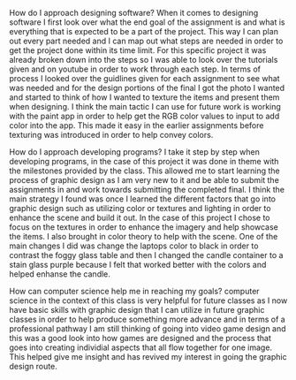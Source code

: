 How do I approach designing software?
When it comes to designing software I first look over what the end goal of the assignment is and what is everything that is expected to be a part of the project. This way I can plan out every part needed and I can map out what steps are needed in order to get the project 
done within its time limit. For this specific project it was already broken down into the steps so I was able to look over the tutorials given and on youtube in order to work through each step. In terms of process I looked over the guidlines given for each assignment to 
see what was needed and for the design portions of the final I got the photo I wanted and started to think of how I wanted to texture the items and present them when designing. I think the main tactic I can use for future work is working with the paint app in order to help
get the RGB color values to input to add color into the app. This made it easy in the earlier assignments before texturing was introduced in order to help convey colors. 

How do I approach developing programs?
I take it step by step when developing programs, in the case of this project it was done in theme with the milestones provided by the class. This allowed me to start learning the process of graphic design as I am very new to it and be able to submit the assignments in and
work towards submitting the completed final. I think the main strategy I found was once I learned the different factors that go into graphic design such as utilizing color or textures and lighting in order to enhance the scene and build it out. In the case of this project
I chose to focus on the textures in order to enhance the imagery and help showcase the items. I also brought in color theory to help with the scene. One of the main changes I did was change the laptops color to black in order to contrast the foggy glass table and then I
changed the candle container to a stain glass purple because I felt that worked better with the colors and helped enhanse the candle. 

How can computer science help me in reaching my goals?
computer science in the context of this class is very helpful for future classes as I now have basic skills with graphic design that I can utilize in future graphic classes in order to help produce something more advance and in terms of a professional pathway I am still
thinking of going into video game design and this was a good look into how games are designed and the process that goes into creating individial aspects that all flow together for one image. This helped give me insight and has revived my interest in going the graphic
design route. 
